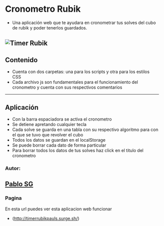 # Cronometro Rubik

- Una aplicación web que te ayudara en cronometrar tus solves del cubo de rubik y poder tenerlos guardados.

![Timer Rubik](https://lh3.googleusercontent.com/u/0/drive-viewer/AFDK6gMzbRhUDaH6pDIfgpcUd3xQXFmcnaAJ3OHCZlINBl2GP01TbN1pONkFxbmvdKETL7voy0yVl0MA6IMiAsQz8CpLIBaYnQ=w1366-h643 "Timer Rubik")
------------

## Contenido

- Cuenta con dos carpetas: una para los scripts y otra para los estilos CSS
- Cada archivo js son fundamentales para el funcionamiento del cronometro y cuenta con sus respectivos comentarios
------------

## Aplicación

- Con la barra espaciadora se activa el cronometro
- Se detiene apretando cualquier tecla
- Cada solve se guarda en una tabla con su respectivo algoritmo para con el que se tuvo que revolver el cubo
- Todos los datos se guardan en el localStorage
- Se puede borrar cada dato de forma particular
- Para borrar todos los datos de tus solves haz click en el titulo del cronometro

### Autor:
[Pablo SG](https://github.com/PabloSan1997 "Pablo SG")
------------

### Pagina
En esta url puedes ver esta aplicacion web funcionar
- (http://timerrubikpauls.surge.sh/)
